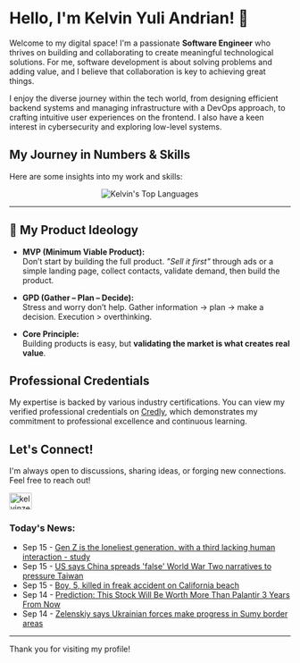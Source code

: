 # Hello, I'm Kelvin Yuli Andrian! 👋

Welcome to my digital space! I'm a passionate **Software Engineer** who thrives on building and collaborating to create meaningful technological solutions. For me, software development is about solving problems and adding value, and I believe that collaboration is key to achieving great things.

I enjoy the diverse journey within the tech world, from designing efficient backend systems and managing infrastructure with a DevOps approach, to crafting intuitive user experiences on the frontend. I also have a keen interest in cybersecurity and exploring low-level systems.

## My Journey in Numbers & Skills

Here are some insights into my work and skills:

<p align="center">
  <img src="https://github-readme-stats.vercel.app/api/top-langs/?username=kelvinzer0&layout=compact&theme=radical" alt="Kelvin's Top Languages" />
</p>

---

## 🚀 My Product Ideology

- **MVP (Minimum Viable Product):**  
  Don’t start by building the full product. *"Sell it first"* through ads or a simple landing page, collect contacts, validate demand, then build the product.

- **GPD (Gather – Plan – Decide):**  
  Stress and worry don’t help. Gather information → plan → make a decision. Execution > overthinking.

- **Core Principle:**  
  Building products is easy, but **validating the market is what creates real value**.

## Professional Credentials

My expertise is backed by various industry certifications. You can view my verified professional credentials on [Credly](https://www.credly.com/users/kelvin-yuli-andrian/badges), which demonstrates my commitment to professional excellence and continuous learning.

## Let's Connect!

I'm always open to discussions, sharing ideas, or forging new connections. Feel free to reach out!

<p align="left">
    <a href="https://linkedin.com/in/kelvinzero" target="blank"><img align="center" src="https://cdn.jsdelivr.net/npm/simple-icons@3.0.1/icons/linkedin.svg" alt="kelvinzero" height="30" width="40" /></a>
</p>

### Today's News:

<!-- feed start -->
- Sep 15 - [Gen Z is the loneliest generation, with a third lacking human interaction - study](https://www.yahoo.com/lifestyle/videos/gen-z-loneliest-generation-third-080632913.html)
- Sep 15 - [US says China spreads 'false' World War Two narratives to pressure Taiwan](https://www.yahoo.com/news/articles/us-says-china-spreads-false-045000631.html)
- Sep 15 - [Boy, 5, killed in freak accident on California beach](https://www.yahoo.com/news/articles/boy-5-killed-freak-accident-024921478.html)
- Sep 14 - [Prediction: This Stock Will Be Worth More Than Palantir 3 Years From Now](https://finance.yahoo.com/news/prediction-stock-worth-more-palantir-231100781.html)
- Sep 14 - [Zelenskiy says Ukrainian forces make progress in Sumy border areas](https://www.yahoo.com/news/articles/zelenskiy-says-ukrainian-forces-progress-220510704.html)
<!-- feed end -->

---

Thank you for visiting my profile!
